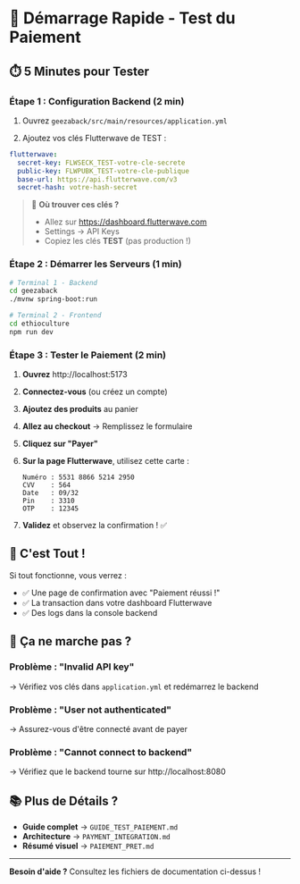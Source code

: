# 🚀 Démarrage Rapide - Test du Paiement

## ⏱️ 5 Minutes pour Tester

### Étape 1 : Configuration Backend (2 min)

1. Ouvrez `geezaback/src/main/resources/application.yml`

2. Ajoutez vos clés Flutterwave de TEST :

```yaml
flutterwave:
  secret-key: FLWSECK_TEST-votre-cle-secrete
  public-key: FLWPUBK_TEST-votre-cle-publique
  base-url: https://api.flutterwave.com/v3
  secret-hash: votre-hash-secret
```

> 🔑 **Où trouver ces clés ?**
> - Allez sur https://dashboard.flutterwave.com
> - Settings → API Keys
> - Copiez les clés **TEST** (pas production !)

### Étape 2 : Démarrer les Serveurs (1 min)

```bash
# Terminal 1 - Backend
cd geezaback
./mvnw spring-boot:run

# Terminal 2 - Frontend  
cd ethioculture
npm run dev
```

### Étape 3 : Tester le Paiement (2 min)

1. **Ouvrez** http://localhost:5173

2. **Connectez-vous** (ou créez un compte)

3. **Ajoutez des produits** au panier

4. **Allez au checkout** → Remplissez le formulaire

5. **Cliquez sur "Payer"**

6. **Sur la page Flutterwave**, utilisez cette carte :
   ```
   Numéro : 5531 8866 5214 2950
   CVV    : 564
   Date   : 09/32
   Pin    : 3310
   OTP    : 12345
   ```

7. **Validez** et observez la confirmation ! ✅

## 🎯 C'est Tout !

Si tout fonctionne, vous verrez :
- ✅ Une page de confirmation avec "Paiement réussi !"
- ✅ La transaction dans votre dashboard Flutterwave
- ✅ Des logs dans la console backend

## 🐛 Ça ne marche pas ?

### Problème : "Invalid API key"
→ Vérifiez vos clés dans `application.yml` et redémarrez le backend

### Problème : "User not authenticated"  
→ Assurez-vous d'être connecté avant de payer

### Problème : "Cannot connect to backend"
→ Vérifiez que le backend tourne sur http://localhost:8080

## 📚 Plus de Détails ?

- **Guide complet** → `GUIDE_TEST_PAIEMENT.md`
- **Architecture** → `PAYMENT_INTEGRATION.md`
- **Résumé visuel** → `PAIEMENT_PRET.md`

---

**Besoin d'aide ?** Consultez les fichiers de documentation ci-dessus !




















